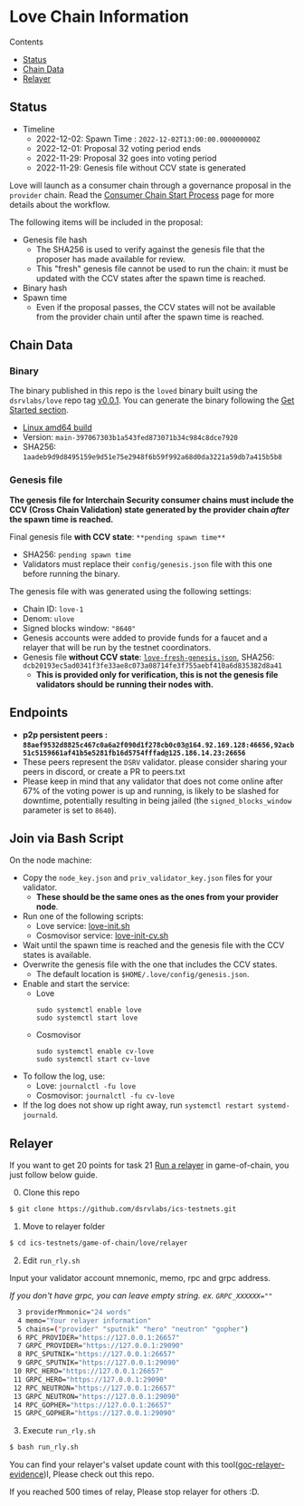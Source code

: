 # Love Chain Information

Contents

* [Status](#status)
* [Chain Data](#chain-data)
* [Relayer](#relayer)

## Status

* Timeline
  * 2022-12-02: Spawn Time : `2022-12-02T13:00:00.000000000Z`
  * 2022-12-01: Proposal 32 voting period ends
  * 2022-11-29: Proposal 32 goes into voting period
  * 2022-11-29: Genesis file without CCV state is generated

Love will launch as a consumer chain through a governance proposal in the `provider` chain. Read the [Consumer Chain Start Process](/docs/Consumer-Chain-Start-Process.md) page for more details about the workflow.

The following items will be included in the proposal:
* Genesis file hash
  * The SHA256 is used to verify against the genesis file that the proposer has made available for review.
  * This "fresh" genesis file cannot be used to run the chain: it must be updated with the CCV states after the spawn time is reached.
* Binary hash
* Spawn time
  * Even if the proposal passes, the CCV states will not be available from the provider chain until after the spawn time is reached.

## Chain Data

### Binary

The binary published in this repo is the `loved` binary built using the `dsrvlabs/love` repo tag [v0.0.1](https://github.com/dsrvlabs/love/releases/tag/v0.0.1). You can generate the binary following the [Get Started section](https://github.com/dsrvlabs/love/tree/v0.0.1#get-started).

  * [Linux amd64 build](loved)
  * Version: `main-397067303b1a543fed873071b34c984c8dce7920`
  * SHA256: `1aadeb9d9d8495159e9d51e75e2948f6b59f992a68d0da3221a59db7a415b5b8`

### Genesis file

**The genesis file for Interchain Security consumer chains must include the CCV (Cross Chain Validation) state generated by the provider chain _after_ the spawn time is reached.**

Final genesis file **with CCV state**: `**pending spawn time**`
- SHA256: `pending spawn time`
- Validators must replace their `config/genesis.json` file with this one before running the binary.

The genesis file with was generated using the following settings:

* Chain ID: `love-1`
* Denom: `ulove`
* Signed blocks window: `"8640"`
* Genesis accounts were added to provide funds for a faucet and a relayer that will be run by the testnet coordinators.
* Genesis file **without CCV state**: [`love-fresh-genesis.json`](love-fresh-genesis.json), SHA256: `dcb20193ec5ad0341f3fe33ae8c073a08714fe3f755aebf410a6d835382d8a41`
  * **This is provided only for verification, this is not the genesis file validators should be running their nodes with.**

## Endpoints

* **p2p persistent peers : `88aef9532d8825c467c0a6a2f090d1f278cb0c03@164.92.169.128:46656,92acb51c5159661af41b5e5281fb16d5754fffad@125.186.14.23:26656`**
* These peers represent the `DSRV` validator. please consider sharing your peers in discord, or create a PR to peers.txt
* Please keep in mind that any validator that does not come online after 67% of the voting power is up and running, is likely to be slashed for downtime, potentially resulting in being jailed (the `signed_blocks_window` parameter is set to `8640`).

## Join via Bash Script

On the node machine:
- Copy the `node_key.json` and `priv_validator_key.json` files for your validator.
  - **These should be the same ones as the ones from your provider node**.
- Run one of the following scripts:
  - Love service: [love-init.sh](love-init.sh)
  - Cosmovisor service: [love-init-cv.sh](love-init-cv.sh)
- Wait until the spawn time is reached and the genesis file with the CCV states is available.
- Overwrite the genesis file with the one that includes the CCV states.
  - The default location is `$HOME/.love/config/genesis.json`.
- Enable and start the service:
  - Love
    ```
    sudo systemctl enable love
    sudo systemctl start love
    ```
  - Cosmovisor
    ```
    sudo systemctl enable cv-love
    sudo systemctl start cv-love
    ```
- To follow the log, use:
  - Love: `journalctl -fu love`
  - Cosmovisor: `journalctl -fu cv-love`
- If the log does not show up right away, run `systemctl restart systemd-journald`.

## Relayer
If you want to get 20 points for task 21 [Run a relayer](https://github.com/hyphacoop/ics-testnets/tree/main/game-of-chains-2022#run-a-relayer) in game-of-chain, you just follow below guide.

0. Clone this repo
```sh
$ git clone https://github.com/dsrvlabs/ics-testnets.git
```

1. Move to relayer folder
```sh
$ cd ics-testnets/game-of-chain/love/relayer
```

2. Edit `run_rly.sh`

Input your validator account mnemonic, memo, rpc and grpc address.

_If you don't have grpc, you can leave empty string. ex. `GRPC_XXXXXX=""`_

```sh
  3 providerMnmonic="24 words"
  4 memo="Your relayer information"
  5 chains=("provider" "sputnik" "hero" "neutron" "gopher")
  6 RPC_PROVIDER="https://127.0.0.1:26657"
  7 GRPC_PROVIDER="https://127.0.0.1:29090"
  8 RPC_SPUTNIK="https://127.0.0.1:26657"
  9 GRPC_SPUTNIK="https://127.0.0.1:29090"
 10 RPC_HERO="https://127.0.0.1:26657"
 11 GRPC_HERO="https://127.0.0.1:29090"
 12 RPC_NEUTRON="https://127.0.0.1:26657"
 13 GRPC_NEUTRON="https://127.0.0.1:29090"
 14 RPC_GOPHER="https://127.0.0.1:26657"
 15 GRPC_GOPHER="https://127.0.0.1:29090"
```

3. Execute `run_rly.sh`

```sh
$ bash run_rly.sh
```
You can find your relayer's valset update count with this tool([goc-relayer-evidence](https://github.com/gnongs/goc-relayer-evidence))I, Please check out this repo.

If you reached 500 times of relay, Please stop relayer for others :D.

